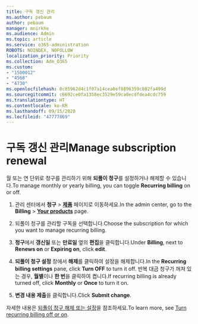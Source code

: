 ```yaml
---
title: 구독 갱신 관리
ms.author: pebaum
author: pebaum
manager: mnirkhe
ms.audience: Admin
ms.topic: article
ms.service: o365-administration
ROBOTS: NOINDEX, NOFOLLOW
localization_priority: Priority
ms.collection: Adm_O365
ms.custom:
- "1500012"
- "4568"
- "4730"
ms.openlocfilehash: 0c85962d4c1f07a14cea0ef8896359c802fa499d
ms.sourcegitcommit: c6692ce0fa1358ec3529e59ca0ecdfdea4cdc759
ms.translationtype: HT
ms.contentlocale: ko-KR
ms.lasthandoff: 09/15/2020
ms.locfileid: "47777869"
---
```

# <a name="manage-subscription-renewal"></a><span data-ttu-id="d63cc-102">구독 갱신 관리</span><span class="sxs-lookup"><span data-stu-id="d63cc-102">Manage subscription renewal</span></span>

<span data-ttu-id="d63cc-103">월 또는 연 단위로 청구를 관리하기 위해 **되풀이 청구**를 설정하거나 해제할 수 있습니다.</span><span class="sxs-lookup"><span data-stu-id="d63cc-103">To manage monthly or yearly billing, you can toggle **Recurring billing** on or off.</span></span>

1. <span data-ttu-id="d63cc-104">관리 센터에서 **청구** > **[제품](https://go.microsoft.com/fwlink/p/?linkid=842054)** 페이지로 이동하세요.</span><span class="sxs-lookup"><span data-stu-id="d63cc-104">In the admin center, go to the **Billing** > **[Your products](https://go.microsoft.com/fwlink/p/?linkid=842054)** page.</span></span>

2. <span data-ttu-id="d63cc-105">되풀이 청구를 관리할 구독을 선택합니다.</span><span class="sxs-lookup"><span data-stu-id="d63cc-105">Choose the subscription for which you want to manage recurring billing.</span></span>

3. <span data-ttu-id="d63cc-106">**청구**에서 **갱신일** 또는 **만료일** 옆의 **편집**을 클릭합니다.</span><span class="sxs-lookup"><span data-stu-id="d63cc-106">Under **Billing**, next to **Renews on** or **Expiring on**, click **edit**.</span></span>

4. <span data-ttu-id="d63cc-107">**되풀이 청구 설정** 창에서 **해제**를 클릭하여 설정을 해제합니다.</span><span class="sxs-lookup"><span data-stu-id="d63cc-107">In the **Recurring billing settings** pane, click **Turn OFF** to turn it off.</span></span> <span data-ttu-id="d63cc-108">반복 대금 청구가 꺼져 있는 경우, **월별**이나 **한 번**을 클릭하여 켭니다.</span><span class="sxs-lookup"><span data-stu-id="d63cc-108">If recurring billing is already turned off, click **Monthly** or **Once** to turn it on.</span></span>

5. <span data-ttu-id="d63cc-109">**변경 내용 제출**을 클릭합니다.</span><span class="sxs-lookup"><span data-stu-id="d63cc-109">Click **Submit change**.</span></span>

<span data-ttu-id="d63cc-110">자세한 내용은 [되풀이 청구 해제 또는 설정](https://docs.microsoft.com/microsoft-365/commerce/subscriptions/renew-your-subscription#turn-recurring-billing-off-or-on)을 참조하세요.</span><span class="sxs-lookup"><span data-stu-id="d63cc-110">To learn more, see [Turn recurring billing off or on](https://docs.microsoft.com/microsoft-365/commerce/subscriptions/renew-your-subscription#turn-recurring-billing-off-or-on).</span></span>

